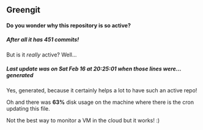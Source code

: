 ## Greengit

#### Do you wonder why this repository is so active?

##### After all it has 451 commits!

But is it *really* active? Well...

##### Last update was on Sat Feb 16 at 20:25:01 when those lines were... generated

Yes, generated, because it certainly helps a lot to have such an active repo!

Oh and there was **63%** disk usage on the machine
where there is the cron updating this file.

Not the best way to monitor a VM in the cloud but it works! :)
